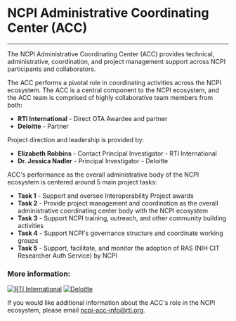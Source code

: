 NCPI Administrative Coordinating Center (ACC)
=============================================

* * *

The NCPI Administrative Coordinating Center (ACC) provides technical, administrative, coordination, and project management support across NCPI participants and collaborators.

The ACC performs a pivotal role in coordinating activities across the NCPI ecosystem. The ACC is a central component to the NCPI ecosystem, and the ACC team is comprised of highly collaborative team members from both:

*   **RTI International** - Direct OTA Awardee and partner
*   **Deloitte** - Partner

Project direction and leadership is provided by:

*   **Elizabeth Robbins** - Contact Principal Investigator - RTI International
*   **Dr. Jessica Nadler** - Principal Investigator - Deloitte

ACC's performance as the overall administrative body of the NCPI ecosystem is centered around 5 main project tasks:

*   **Task 1** - Support and oversee Interoperability Project awards
*   **Task 2** - Provide project management and coordination as the overall administrative coordinating center body with the NCPI ecosystem
*   **Task 3** - Support NCPI training, outreach, and other community building activities
*   **Task 4** - Support NCPI's governance structure and coordinate working groups
*   **Task 5** - Support, facilitate, and monitor the adoption of RAS (NIH CIT Researcher Auth Service) by NCPI

### More information:
[![RTI International](/img/logos/rti.png)](https://www.rti.org) [![Deloitte](/img/logos/deloitte.png)](https://www2.deloitte.com )

If you would like additional information about the ACC's role in the NCPI ecosystem, please email [ncpi-acc-info@rti.org](mailto:ncpi-acc-info@rti.org).

